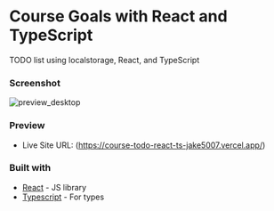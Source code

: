 # Course Goals with React and TypeScript
TODO list using localstorage, React, and TypeScript

### Screenshot

![preview_desktop](https://github.com/jake5007/course_todo_React_TS/assets/44399233/9b0d832d-180a-4dae-b62b-4e001670e97b)

### Preview

- Live Site URL: (https://course-todo-react-ts-jake5007.vercel.app/)

### Built with

- [React](https://reactjs.org/) - JS library
- [Typescript](https://www.typescriptlang.org/) - For types
